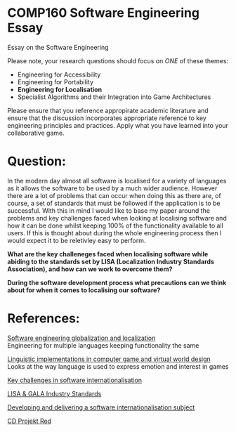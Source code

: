 # COMP160 Software Engineering Essay
Essay on the Software Engineering

Please note, your research questions should focus on *ONE* of these themes:

* Engineering for Accessibility
* Engineering for Portability
* __Engineering for Localisation__
* Specialist Algorithms and their Integration into Game Architectures

Please ensure that you reference appropirate academic literature and ensure that the discussion incorporates appropriate reference to key engineering principles and practices. Apply what you have learned into your collaborative game.


# Question: 
In the modern day almost all software is localised for a variety of languages as it allows the software to be used by a much wider audience. However there are a lot of problems that can occur when doing this as there are, of course, a set of standards that must be followed if the application is to be successful. With this in mind I would like to base my paper around the problems and key challenges faced when looking at localising software and how it can be done whilst keeping 100% of the functionality available to all users. If this is thought about during the whole engineering process then I would expect it to be reletivley easy to perform.

__What are the key challeneges faced when localising software while abiding to the standards set by LISA (Localization Industry Standards Association), and how can we work to overcome them?__

__During the software development process what precautions can we think about for when it comes to localising our software?__

# References:

[Software engineering globalization and localization](http://ieeexplore.ieee.org.ezproxy.falmouth.ac.uk/document/142155/)
<br/>Engineering for multiple languages keeping functionality the same

[Linguistic implementations in computer game and virtual world design](http://ieeexplore.ieee.org.ezproxy.falmouth.ac.uk/document/6934142/)
<br/>Looks at the way language is used to express emotion and interest in games

[Key challenges in software internationalisation](http://dl.acm.org.ezproxy.falmouth.ac.uk/citation.cfm?id=976469&CFID=727982352&CFTOKEN=92133112)

[LISA & GALA Industry Standards](https://www.gala-global.org/resources/industry-standards)

[Developing and delivering a software internationalisation subject](http://dl.acm.org.ezproxy.falmouth.ac.uk/citation.cfm?id=976472&CFID=727982352&CFTOKEN=92133112)

[CD Projekt Red](https://www.vg247.com/2017/03/20/the-witcher-devs-started-out-as-passionate-gamers-who-had-no-clue-how-to-make-games/)
